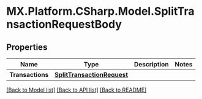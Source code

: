 # MX.Platform.CSharp.Model.SplitTransactionRequestBody

## Properties

Name | Type | Description | Notes
------------ | ------------- | ------------- | -------------
**Transactions** | [**SplitTransactionRequest**](SplitTransactionRequest.md) |  | 

[[Back to Model list]](../README.md#documentation-for-models) [[Back to API list]](../README.md#documentation-for-api-endpoints) [[Back to README]](../README.md)

